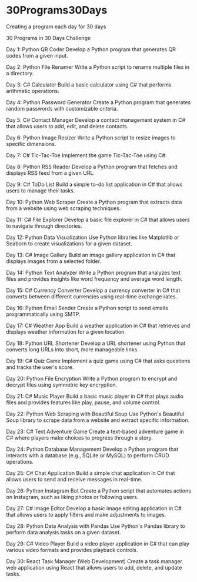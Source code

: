 # 30Programs30Days
Creating a program each day for 30 days

30 Programs in 30 Days Challenge

Day 1: Python QR Coder
Develop a Python program that generates QR codes from a given input.

Day 2: Python File Renamer
Write a Python script to rename multiple files in a directory.

Day 3: C# Calculator
Build a basic calculator using C# that performs arithmetic operations.

Day 4: Python Password Generator
Create a Python program that generates random passwords with customizable criteria.

Day 5: C# Contact Manager
Develop a contact management system in C# that allows users to add, edit, and delete contacts.

Day 6: Python Image Resizer
Write a Python script to resize images to specific dimensions.

Day 7: C# Tic-Tac-Toe
Implement the game Tic-Tac-Toe using C#.

Day 8: Python RSS Reader
Develop a Python program that fetches and displays RSS feed from a given URL.

Day 9: C# ToDo List
Build a simple to-do list application in C# that allows users to manage their tasks.

Day 10: Python Web Scraper
Create a Python program that extracts data from a website using web scraping techniques.

Day 11: C# File Explorer
Develop a basic file explorer in C# that allows users to navigate through directories.

Day 12: Python Data Visualization
Use Python libraries like Matplotlib or Seaborn to create visualizations for a given dataset.

Day 13: C# Image Gallery
Build an image gallery application in C# that displays images from a selected folder.

Day 14: Python Text Analyzer
Write a Python program that analyzes text files and provides insights like word frequency and average word length.

Day 15: C# Currency Converter
Develop a currency converter in C# that converts between different currencies using real-time exchange rates.

Day 16: Python Email Sender
Create a Python script to send emails programmatically using SMTP.

Day 17: C# Weather App
Build a weather application in C# that retrieves and displays weather information for a given location.

Day 18: Python URL Shortener
Develop a URL shortener using Python that converts long URLs into short, more manageable links.

Day 19: C# Quiz Game
Implement a quiz game using C# that asks questions and tracks the user's score.

Day 20: Python File Encryption
Write a Python program to encrypt and decrypt files using symmetric key encryption.

Day 21: C# Music Player
Build a basic music player in C# that plays audio files and provides features like play, pause, and volume control.

Day 22: Python Web Scraping with Beautiful Soup
Use Python's Beautiful Soup library to scrape data from a website and extract specific information.

Day 23: C# Text Adventure Game
Create a text-based adventure game in C# where players make choices to progress through a story.

Day 24: Python Database Management
Develop a Python program that interacts with a database (e.g., SQLite or MySQL) to perform CRUD operations.

Day 25: C# Chat Application
Build a simple chat application in C# that allows users to send and receive messages in real-time.

Day 26: Python Instagram Bot
Create a Python script that automates actions on Instagram, such as liking photos or following users.

Day 27: C# Image Editor
Develop a basic image editing application in C# that allows users to apply filters and make adjustments to images.

Day 28: Python Data Analysis with Pandas
Use Python's Pandas library to perform data analysis tasks on a given dataset.

Day 29: C# Video Player
Build a video player application in C# that can play various video formats and provides playback controls.

Day 30: React Task Manager (Web Development)
Create a task manager web application using React that allows users to add, delete, and update tasks.
